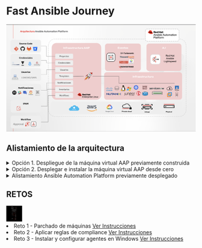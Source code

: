 # Fast Ansible Journey
![Arquitectura](images/arquitectura_aap.png)


## Alistamiento de la arquitectura

<details close>
<summary>Opción 1. Despliegue de la máquina virtual AAP previamente construida </summary>
<br>
Descargar maquina virtual en formato qcow2 y convertirla para su virtualizador preferido

La imagen lista con el AAP instalado y contenerizado se puede descargar en el siguiente link:
<br><br>
<pre>
<a href="https://www.dropbox.com/scl/fo/369gn1gj3onyfofbxie89/AMX9KU0Zpnv5ndZxhdL08K0?rlkey=o0hka6wp1wfhcsurjgb6cteux&st=olsw8sbd&dl=0" target="_blank">Imagen QCOW2 de AAP</a>
</pre>

Los datos de conexión a la máquina son:
```
root/ABCde123.

aap/ABCde123.
```  

Tenga en cuenta el formato de imagen qcow2 funciona sobre KVM, si usted utiliza otro virtualizador debe convertirla al formato de su virtualizador.

Ejemplo: Busque en google cómo convertir qcow2 a vmdk.

</details>

<details close>
<summary>Opción 2. Desplegar e instalar la máquina virtual AAP desde cero</summary>
<br>
Desplegar la máquina completa y realizar la instalación del Ansible Automation Platform desde cero, para ellos se puede seguir esta guía de implementación de la solución contenerizada todo en uno:
<br><br>
<pre>
<a href="https://developers.redhat.com/articles/2023/11/30/install-containerized-ansible-automation-platform-rhel-92#">Instrucciones Ansible Platform Containerized</a>
</pre>
</details>

<details close>
<summary>Alistamiento Ansible Automation Platform previamente desplegado</summary>
<br>
<h3> Prerrequisitos </h3>

<li>Contar con su maquinas Ansible Automation Platform desplegado sobre su plataforma de virtualización</li>
<li>Contar con un usuario en el portal de <a href="https://developers.redhat.com/register">Developers</a></li>
<li>Contar al menos con una máquina virtual adicional con sistema operativo Red Hat Enterprise Linux 8 o 9</li>
<li>Solicitar suscripción de trial de Ansible Automation Platform
<li>Contar con un usuario y repositorio público o privado en Github para almacenar los playbooks</li>
<li>Suscribir Ansible Automation Platform con el trial <a href="https://XXXX/register">Ver Instrucciones</a></li>
<li>Crear <b>Inventario</b>I de maquinas de Ansible Automation Platform <a href="https://XXXX">Ver Instrucciones</a></li>
<li>Crear <b>Proyecto</b> y enlazarlo con su repositorio de GIT <a href="https://XXXX">Ver Instrucciones</a></li>
<li>Crear <b>Credenciales</b> de máquina dentro de Ansible Automation Platform <a href="https://XXXX">Ver Instrucciones</a></li>
<br><br>

</details>


<h2>RETOS </h2>
<a href="default.asp"><img src="images/ansible_journey.png" alt="HTML tutorial" style="width:42px;height:42px;"></a>


<li>Reto 1 - Parchado de máquinas <a href="RETO1.md">Ver Instrucciones</a></li>

<li>Reto 2 - Aplicar reglas de compliance <a href="RETO2.md">Ver Instrucciones</a></li>


<li>Reto 3 - Instalar y configurar agentes en Windows <a href="RETO2.md">Ver Instrucciones</a></li>

